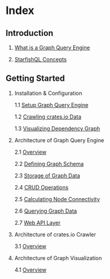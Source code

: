 # Index

## Introduction

1. [What is a Graph Query Engine](00-introduction/01-graph-query-engine.md)

2. [StarfishQL Concepts](00-introduction/02-starfish-ql.md)

## Getting Started

1. Installation & Configuration

	1.1 [Setup Graph Query Engine](01-install-and-config/01-setup-graph-queery-engine.md)

	1.2 [Crawling crates.io Data](01-install-and-config/02-crawling-crates-io-data.md)

	1.3 [Visualizing Dependency Graph](01-install-and-config/03-visualizing-dependency-graph.md)

2. Architecture of Graph Query Engine

	2.1 [Overview](02-architecture-of-graph-query-engine/01-overview.md)

	2.2 [Defining Graph Schema](02-architecture-of-graph-query-engine/02-defining-graph-schema.md)

	2.3 [Storage of Graph Data](02-architecture-of-graph-query-engine/03-storage-of-graph-data.md)

	2.4 [CRUD Operations](02-architecture-of-graph-query-engine/04-crud-operations.md)

	2.5 [Calculating Node Connectivity](02-architecture-of-graph-query-engine/05-calculating-node-connectivity.md)

	2.6 [Querying Graph Data](02-architecture-of-graph-query-engine/06-querying-graph-data.md)

	2.7 [Web API Layer](02-architecture-of-graph-query-engine/07-web-api-layer.md)

3. Architecture of crates.io Crawler

	3.1 [Overview](03-architecture-of-crates-io-crawler/01-overview.md)

4. Architecture of Graph Visualization

	4.1 [Overview](04-architecture-of-graph-visualization/01-overview.md)
